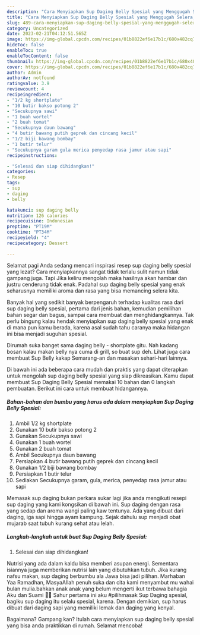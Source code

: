 ```yaml
---
description: "Cara Menyiapkan Sup Daging Belly Spesial yang Menggugah Selera, Buat Buka Puasa Menggugah Selera"
title: "Cara Menyiapkan Sup Daging Belly Spesial yang Menggugah Selera, Buat Buka Puasa Menggugah Selera"
slug: 489-cara-menyiapkan-sup-daging-belly-spesial-yang-menggugah-selera-buat-buka-puasa-menggugah-selera
category: Uncategorized
date: 2023-02-21T04:12:51.565Z
image: https://img-global.cpcdn.com/recipes/01b8822ef6e17b1c/680x482cq70/sup-daging-belly-spesial-foto-resep-utama.jpg
hideToc: false
enableToc: true
enableTocContent: false
thumbnail: https://img-global.cpcdn.com/recipes/01b8822ef6e17b1c/680x482cq70/sup-daging-belly-spesial-foto-resep-utama.jpg
cover: https://img-global.cpcdn.com/recipes/01b8822ef6e17b1c/680x482cq70/sup-daging-belly-spesial-foto-resep-utama.jpg
author: Admin
authorAv: notfound
ratingvalue: 3.9
reviewcount: 4
recipeingredient:
- "1/2 kg shortplate"
- "10 butir bakso potong 2"
- "Secukupnya sawi"
- "1 buah wortel"
- "2 buah tomat"
- "Secukupnya daun bawang"
- "4 butir bawang putih geprek dan cincang kecil"
- "1/2 biji bawang bombay"
- "1 butir telur"
- "Secukupnya garam gula merica penyedap rasa jamur atau sapi"
recipeinstructions:

- "Selesai dan siap dihidangkan!"
categories:
- Resep
tags:
- sup
- daging
- belly

katakunci: sup daging belly 
nutrition: 126 calories
recipecuisine: Indonesian
preptime: "PT19M"
cooktime: "PT34M"
recipeyield: "4"
recipecategory: Dessert

---
```



Selamat pagi Anda sedang mencari inspirasi resep sup daging belly spesial yang lezat? Cara menyiapkannya sangat tidak terlalu sulit namun tidak gampang juga. Tapi Jika keliru mengolah maka hasilnya akan hambar dan justru cenderung tidak enak. Padahal sup daging belly spesial yang enak seharusnya memiliki aroma dan rasa yang bisa memancing selera kita.


Banyak hal yang sedikit banyak berpengaruh terhadap kualitas rasa dari sup daging belly spesial, pertama dari jenis bahan, kemudian pemilihan bahan segar dan bagus, sampai cara membuat dan menghidangkannya. Tak perlu bingung kalau hendak menyiapkan sup daging belly spesial yang enak di mana pun kamu berada, karena asal sudah tahu caranya maka hidangan ini bisa menjadi suguhan spesial.

Dirumah suka banget sama daging belly - shortplate gitu. Nah kadang bosan kalau makan belly nya cuma di grill, so buat sup deh. Lihat juga cara membuat Sup Belly kakap Semarang-an dan masakan sehari-hari lainnya.


Di bawah ini ada beberapa cara mudah dan praktis yang dapat diterapkan untuk mengolah sup daging belly spesial yang siap dikreasikan. Kamu dapat membuat Sup Daging Belly Spesial memakai 10 bahan dan 0 langkah pembuatan. Berikut ini cara untuk membuat hidangannya.

<!--inarticleads1-->

##### Bahan-bahan dan bumbu yang harus ada dalam menyiapkan Sup Daging Belly Spesial:

1. Ambil 1/2 kg shortplate
1. Gunakan 10 butir bakso potong 2
1. Gunakan Secukupnya sawi
1. Gunakan 1 buah wortel
1. Gunakan 2 buah tomat
1. Ambil Secukupnya daun bawang
1. Persiapkan 4 butir bawang putih geprek dan cincang kecil
1. Gunakan 1/2 biji bawang bombay
1. Persiapkan 1 butir telur
1. Sediakan Secukupnya garam, gula, merica, penyedap rasa jamur atau sapi


Memasak sup daging bukan perkara sukar lagi jika anda mengikuti resepi sup daging yang kami kongsikan di bawah ini. Sup daging dengan rasa yang sedap dan aroma wangi paling kaw tentunya. Ada yang dibuat dari daging, iga sapi hingga ayam kampung. Sejak dahulu sup menjadi obat mujarab saat tubuh kurang sehat atau lelah. 

<!--inarticleads2-->

##### Langkah-langkah untuk buat Sup Daging Belly Spesial:


1. Selesai dan siap dihidangkan!

Nutrisi yang ada dalam kaldu bisa memberi asupan energi. Sementara isiannya juga memberikan nutrisi lain yang dibutuhkan tubuh. Jika kurang nafsu makan, sup daging berbumbu ala Jawa bisa jadi pilihan. Marhaban Yaa Ramadhan, MasyaAllah penuh suka dan cita kami menyambut mu wahai bulan mulia.bahkan anak anak yang belum mengerti ikut terbawa bahagia Aku dan Suami 🤲🥰 Sahur pertama ini aku #pilihmasak Sup Daging spesial, bagiku sup daging itu selalu spesial, karena. Dengan demikian, sup harus dibuat dari daging sapi yang memiliki lemak dan daging yang kenyal. 

Bagaimana? Gampang kan? Itulah cara menyiapkan sup daging belly spesial yang bisa anda praktikkan di rumah. Selamat mencoba!
